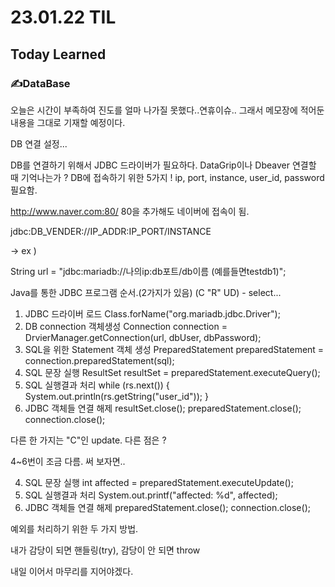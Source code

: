 # 23.01.22 TIL
## Today Learned
### ✍️DataBase

오늘은 시간이 부족하여 진도를 얼마 나가질 못했다..연휴이슈.. 그래서 메모장에 적어둔 내용을 
그대로 기재할 예정이다.

DB 연결 설정...

DB를 연결하기 위해서 JDBC 드라이버가 필요하다.
DataGrip이나 Dbeaver 연결할 때 기억나는가 ? DB에 접속하기 위한 5가지 !
ip, port, instance, user_id, password 필요함.

http://www.naver.com:80/         80을 추가해도 네이버에 접속이 됨.

jdbc:DB_VENDER://IP_ADDR:IP_PORT/INSTANCE

-> ex )

String url = "jdbc:mariadb://나의ip:db포트/db이름 (예를들면testdb1)";


Java를 통한 JDBC 프로그램 순서.(2가지가 있음) (C "R" UD) - select...

1. JDBC 드라이버 로드			Class.forName("org.mariadb.jdbc.Driver");
2. DB connection	객체생성	Connection connection = DrvierManager.getConnection(url, dbUser, dbPassword);
3. SQL을 위한 Statement 객체 생성	PreparedStatement preparedStatement = connection.preparedStatement(sql);
4.  SQL 문장 실행			ResultSet resultSet = preparedStatement.executeQuery();
5. SQL 실행결과 처리			while (rs.next()) {
   System.out.println(rs.getString("user_id"));
   }
6. JDBC 객체들 연결 해제		resultSet.close();
   preparedStatement.close();					
   connection.close();



다른 한 가지는 "C"인 update. 다른 점은 ?

4~6번이 조금 다름. 써 보자면..

4. SQL 문장 실행 			int affected = preparedStatement.executeUpdate();
5. SQL 실행결과 처리			System.out.printf("affected: %d", affected);
6. JDBC 객체들 연결 해제		preparedStatement.close();
   connection.close();


예외를 처리하기 위한 두 가지 방법.

내가 감당이 되면 핸들링(try), 감당이 안 되면 throw

내일 이어서 마무리를 지어야겠다.